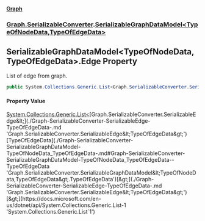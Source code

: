 #### [Graph](./index.md 'index')
### [Graph.SerializableConverter](./Graph-SerializableConverter.md 'Graph.SerializableConverter').[SerializableGraphDataModel&lt;TypeOfNodeData,TypeOfEdgeData&gt;](./Graph-SerializableConverter-SerializableGraphDataModel-TypeOfNodeData_TypeOfEdgeData-.md 'Graph.SerializableConverter.SerializableGraphDataModel&lt;TypeOfNodeData,TypeOfEdgeData&gt;')
## SerializableGraphDataModel&lt;TypeOfNodeData,TypeOfEdgeData&gt;.Edge Property
List of edge from graph.  
```csharp
public System.Collections.Generic.List<Graph.SerializableConverter.SerializableEdge<TypeOfEdgeData>> Edge { get; set; }
```
#### Property Value
[System.Collections.Generic.List&lt;](https://docs.microsoft.com/en-us/dotnet/api/System.Collections.Generic.List-1 'System.Collections.Generic.List`1')[Graph.SerializableConverter.SerializableEdge&lt;](./Graph-SerializableConverter-SerializableEdge-TypeOfEdgeData-.md 'Graph.SerializableConverter.SerializableEdge&lt;TypeOfEdgeData&gt;')[TypeOfEdgeData](./Graph-SerializableConverter-SerializableGraphDataModel-TypeOfNodeData_TypeOfEdgeData-.md#Graph-SerializableConverter-SerializableGraphDataModel-TypeOfNodeData_TypeOfEdgeData--TypeOfEdgeData 'Graph.SerializableConverter.SerializableGraphDataModel&lt;TypeOfNodeData,TypeOfEdgeData&gt;.TypeOfEdgeData')[&gt;](./Graph-SerializableConverter-SerializableEdge-TypeOfEdgeData-.md 'Graph.SerializableConverter.SerializableEdge&lt;TypeOfEdgeData&gt;')[&gt;](https://docs.microsoft.com/en-us/dotnet/api/System.Collections.Generic.List-1 'System.Collections.Generic.List`1')  
